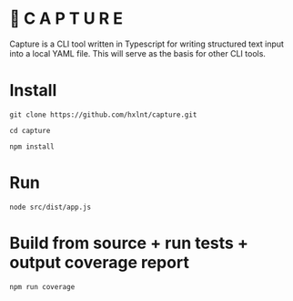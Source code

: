 # 📸 C A P T U R E

Capture is a CLI tool written in Typescript for writing structured text input into a local YAML file. This will serve as the basis for  other CLI tools.

# Install
`git clone https://github.com/hxlnt/capture.git`

`cd capture`

`npm install`

# Run
`node src/dist/app.js`

# Build from source + run tests + output coverage report
`npm run coverage`